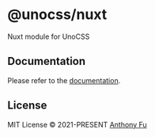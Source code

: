 # @unocss/nuxt

Nuxt module for UnoCSS

## Documentation

Please refer to the [documentation](https://unocss.dev/integrations/nuxt).

## License

MIT License &copy; 2021-PRESENT [Anthony Fu](https://github.com/antfu)
